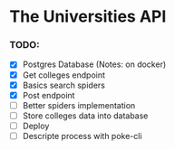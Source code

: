 # The Universities API

### TODO: 
- [X] Postgres Database (Notes: on docker)
- [X] Get colleges endpoint
- [X] Basics search spiders
- [X] Post endpoint
- [ ] Better spiders implementation
- [ ] Store colleges data into database
- [ ] Deploy
- [ ] Descripte process with poke-cli
